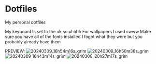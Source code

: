 # Dotfiles
My personal dotfiles

My keyboard Is set to the uk so uhhhh
For wallpapers I used swww 
Make sure you have all of the fonts installed I fogot what they were but you probably already have them

PREVIEW:
![20240309_16h54m16s_grim](https://github.com/oski9653/Dotfiles/assets/98040122/73cf4303-ecc4-45f4-a470-0e04e04a5a79)
![20240309_16h50m38s_grim](https://github.com/oski9653/Dotfiles/assets/98040122/77da3ca6-27fd-4351-bd6b-ea3051eef4cc)
![20240309_16h43m14s_grim](https://github.com/oski9653/Dotfiles/assets/98040122/ce415911-3a4a-4eec-8adf-e7af8a6fd25b)
![20240308_20h27m17s_grim](https://github.com/oski9653/Dotfiles/assets/98040122/7cc92707-5d11-4fda-8cdd-e5980898008c)



